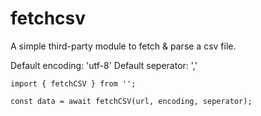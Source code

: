 # fetchcsv
A simple third-party module to fetch &amp; parse a csv file.

Default encoding: 'utf-8'
Default seperator: ','


```
import { fetchCSV } from '';

const data = await fetchCSV(url, encoding, seperator);
```
